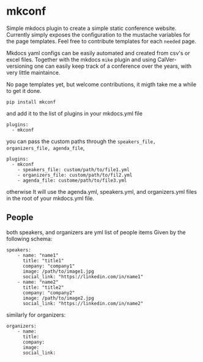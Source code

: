 # mkconf

Simple mkdocs plugin to create a simple static conference website.
Currently simply exposes the configuration to the mustache variables for the page templates. Feel free to contribute templates for each `needed` page.

Mkdocs yaml configs can be easily automated and created from csv's or excel files. Together with the mkdocs `mike` plugin and using CalVer-versioning one can easily keep track of a conference over the years, with very little maintaince.



No page templates yet, but welcome contributions, it migth take me a while to get it done.

`pip install mkconf`

and add it to the list of plugins in your mkdocs.yml file

```
plugins:
  - mkconf

```
you can pass the custom paths through the `speakers_file, organizers_file, agenda_file`, 

```
plugins:
  - mkconf
    - speakers_file: custom/path/to/file1.yml
    - organizers_file: custom/path/to/fil2.yml
    - agenda_file: custome/path/to/file3.yml
```

otherwise It will use the agenda.yml, speakers.yml, and organizers.yml files in the root of your mkdocs.yml file.


## People

both speakers, and organizers are yml list of people items
Given by the following schema:

```
speakers:
    - name: "name1"
      title: "title1"
      company: "company1"
      image: /path/to/image1.jpg
      social_link: "https://linkedin.com/in/name1"
    - name: "name2"
      title: "title2"
      company: "company2"
      image: /path/to/image2.jpg
      social_link: "https://linkedin.com/in/name2"
```

similarly for organizers:

```
organizers:
    - name:
      title:
      company:
      image:
      social_link:
```




